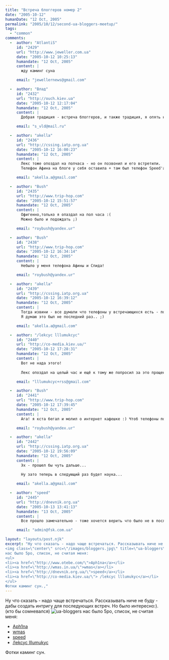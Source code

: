 ```yaml
---
title: "Встреча блоггеров номер 2"
date: "2005-10-12"
humanDate: "12 Oct, 2005"
permalink: "2005/10/12/second-ua-bloggers-meetup/"
tags: 
  - "common"
comments: 
  -  author: "AtlantiS"
     id: "2429"
     url: "http://www.jeweller.com.ua"
     date: "2005-10-12 10:25:13"
     humandate: "12 Oct, 2005"
     content: | 
       жду каминг суна

     email: "jewellernews@gmail.com"

  -  author: "Влад"
     id: "2432"
     url: "http://ouch.kiev.ua"
     date: "2005-10-12 12:17:04"
     humandate: "12 Oct, 2005"
     content: | 
       Добрая традиция - встреча блоггеров, и также традиция, я опять не попал :)

     email: "s_vld@mail.ru"

  -  author: "akella"
     id: "2436"
     url: "http://cssing.iatp.org.ua"
     date: "2005-10-12 16:00:23"
     humandate: "12 Oct, 2005"
     content: | 
       Лекс тоже опоздал на полчаса - но он позвонил и его встретили. 
       Телефон Афина на блоге у себя оставила + там был телефон Speed'a. Один звонок...

     email: "akella.a@gmail.com"

  -  author: "Bush"
     id: "2435"
     url: "http://www.trip-hop.com"
     date: "2005-10-12 15:51:57"
     humandate: "12 Oct, 2005"
     content: | 
       Офигенно,только я опаздал на пол часа :(
       Можно было и подождать ;)

     email: "roybush@yandex.ur"

  -  author: "Bush"
     id: "2438"
     url: "http://www.trip-hop.com"
     date: "2005-10-12 16:34:14"
     humandate: "12 Oct, 2005"
     content: | 
       Небыло у меня телефона Афины и Спида!

     email: "roybush@yandex.ur"

  -  author: "akella"
     id: "2439"
     url: "http://cssing.iatp.org.ua"
     date: "2005-10-12 16:39:12"
     humandate: "12 Oct, 2005"
     content: | 
       Тогда извини - все думали что телефоны у встречающихся есть - потому мы и ждали только до 19:15 где то...
       Я думаю это был не последний раз.. ;)

     email: "akella.a@gmail.com"

  -  author: "/lekcyc lllumukcyc"
     id: "2440"
     url: "http://co-media.kiev.ua/"
     date: "2005-10-12 17:28:31"
     humandate: "12 Oct, 2005"
     content: | 
       Вот не нада этого!
       
       Лекс опоздал на целый час и ещё к тому же попросил за это прощения наглая рыжая морда!

     email: "lllumukcyc+rss@gmail.com"

  -  author: "Bush"
     id: "2441"
     url: "http://www.trip-hop.com"
     date: "2005-10-12 17:39:45"
     humandate: "12 Oct, 2005"
     content: | 
       Ага! я кста бегал и молил о интернет кафешке :) Чтоб телефоны посмотреть, потом прошел вглубь до 3-й лавочки увидел чо это вроде последние живые люди, а там тетки что то празновали!

     email: "roybush@yandex.ur"

  -  author: "akella"
     id: "2442"
     url: "http://cssing.iatp.org.ua"
     date: "2005-10-12 19:56:09"
     humandate: "12 Oct, 2005"
     content: | 
       Эх - прошел бы чуть дальше...
       
       Ну зато теперь в следующий раз будет наука...

     email: "akella.a@gmail.com"

  -  author: "speed"
     id: "2445"
     url: "http://dnevnik.org.ua"
     date: "2005-10-13 13:41:13"
     humandate: "13 Oct, 2005"
     content: | 
       Все прошло замечательно - тоже хочется верить что было не в последний раз! Всем еще раз спасибо за компанию :)

     email: "admin@fsk.com.ua"

layout: "layouts/post.njk"
excerpt: "Ну что сказать - надо чаще встречаться. Рассказывать ниче не буду - дабы создать интригу для последующих встреч. Но было интересно:). (кто бы сомневался)
<img class=\"center\" src=\"/images/bloggers.jpg\" title=\"ua-bloggers\"  alt=\"ua-bloggers\" />
нас было 5ро, список, не считая меня:
<ul>
<li><a href=\"http://www.otebe.com/\">Aph1na</a></li>
<li><a href=\"http://wmas.in.ua/\">wmas</a></li>
<li><a href=\"http://dnevnik.org.ua/\">speed</a></li>
<li><a href=\"http://co-media.kiev.ua/\"> /lekcyc lllumukyc</a></li>
</ul>
Фотки каминг сун.,"
---
```


Ну что сказать - надо чаще встречаться. Рассказывать ниче не буду - дабы создать интригу для последующих встреч. Но было интересно:). (кто бы сомневался)
<img class="center" src="/images/bloggers.jpg" title="ua-bloggers"  alt="ua-bloggers" />
нас было 5ро, список, не считая меня:
<ul>
<li><a href="http://www.otebe.com/">Aph1na</a></li>
<li><a href="http://wmas.in.ua/">wmas</a></li>
<li><a href="http://dnevnik.org.ua/">speed</a></li>
<li><a href="http://co-media.kiev.ua/"> /lekcyc lllumukyc</a></li>
</ul>
Фотки каминг сун.

